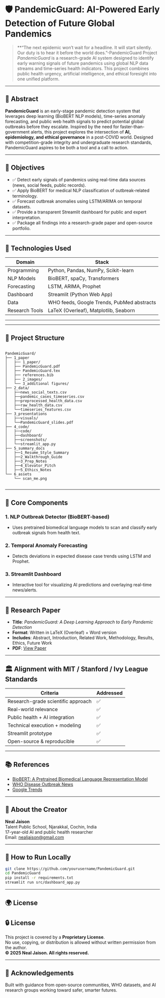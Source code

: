 # 🛡️ PandemicGuard: AI-Powered Early Detection of Future Global Pandemics

>**“The next epidemic won’t wait for a headline. It will start silently. Our duty is to hear it before the world does.”-PandemicGuard Project
> *PandemicGuard* is a research-grade AI system designed to identify early warning signals of future pandemics using global NLP data streams and time-series health indicators. This project combines public health urgency, artificial intelligence, and ethical foresight into one unified platform.

---

## 📘 Abstract

**PandemicGuard** is an early-stage pandemic detection system that leverages deep learning (BioBERT NLP models), time-series anomaly forecasting, and public web health signals to predict potential global outbreaks before they escalate. Inspired by the need for faster-than-government alerts, this project explores the intersection of **AI, epidemiology, and ethical governance** in a post-COVID world. Designed with competition-grade integrity and undergraduate research standards, PandemicGuard aspires to be both a tool and a call to action.

---

## 🎯 Objectives

- ✅ Detect early signals of pandemics using real-time data sources (news, social feeds, public records).
- ✅ Apply BioBERT for medical NLP classification of outbreak-related terminology.
- ✅ Forecast outbreak anomalies using LSTM/ARIMA on temporal datasets.
- ✅ Provide a transparent Streamlit dashboard for public and expert interpretation.
- ✅ Package all findings into a research-grade paper and open-source portfolio.

---

## 🧠 Technologies Used

| Domain        | Stack                                      |
|---------------|---------------------------------------------|
| Programming   | Python, Pandas, NumPy, Scikit-learn         |
| NLP Models    | BioBERT, spaCy, Transformers                |
| Forecasting   | LSTM, ARIMA, Prophet                        |
| Dashboard     | Streamlit (Python Web App)                  |
| Data          | WHO feeds, Google Trends, PubMed abstracts |
| Research Tools| LaTeX (Overleaf), Matplotlib, Seaborn       |

---

---

## 🧪 Project Structure

```plaintext

PandemicGuard/
├── 1_paper
│   ├── 1_paper/
│   ├── PandemicGuard.pdf
│   ├── PandemicGuard.tex
│   ├── references.bib
│   ├── 2_images/
│	└── 3_additional figures/
├── 2_data/
│   ├──news_social_texts.csv
│   ├──pandemic_cases_timeseries.csv
│   ├──preprocessed_health_data.csv
│   ├──raw_health_data.csv
│	└──timeseries_features.csv
├── 3_presentations
│   ├──visuals/
│   └──PandemicGuard_slides.pdf
├── 4_code/
│   ├──code/ 
│   ├──dashboard/
│   ├──screenshots/
│	└──streamlit_app.py
├── 5_summary_docs
│   ├──1_Resume_Style_Summary
│   ├──2_Walkthrough_Guide
│   ├──3_Prep_Notes
│   ├──4_Elevator_Pitch
│   ├──5_Ethics_Notes
└── 6_assets
    └── scan_me.png
	
```

---

## 🧬 Core Components

### 1. NLP Outbreak Detector (BioBERT-based)
- Uses pretrained biomedical language models to scan and classify early outbreak signals from health text.

### 2. Temporal Anomaly Forecasting
- Detects deviations in expected disease case trends using LSTM and Prophet.

### 3. Streamlit Dashboard
- Interactive tool for visualizing AI predictions and overlaying real-time news/alerts.

---

## 📄 Research Paper

- **Title**: *PandemicGuard: A Deep Learning Approach to Early Pandemic Detection*
- **Format**: Written in LaTeX (Overleaf) + Word version
- **Includes**: Abstract, Introduction, Related Work, Methodology, Results, Ethics, Future Work
- **PDF**: [View Paper](PandemicGuard\1_paper\1_paper\PandemicGuard.pdf)

---

## 🏛️ Alignment with MIT / Stanford / Ivy League Standards

| Criteria                          | Addressed |
|----------------------------------|-----------|
| Research-grade scientific approach| ✅        |
| Real-world relevance              | ✅        |
| Public health + AI integration    | ✅        |
| Technical execution + modeling   | ✅        |
| Streamlit prototype               | ✅        |
| Open-source & reproducible       | ✅        |

---

## 📚 References

- [BioBERT: A Pretrained Biomedical Language Representation Model](https://arxiv.org/abs/1901.08746)
- [WHO Disease Outbreak News](https://www.who.int/emergencies/disease-outbreak-news)
- [Google Trends](https://trends.google.com)

---

## 🧠 About the Creator

**Neal Jaison**  
Talent Public School, Njarakkal, Cochin, India  
17-year-old AI and public health researcher  
Email: nealjaison@gmail.com  

---

## 🚀 How to Run Locally

```bash
git clone https://github.com/yourusername/PandemicGuard.git
cd PandemicGuard
pip install -r requirements.txt
streamlit run src/dashboard_app.py
```

---

## 🌍 License

## 🔒 License

This project is covered by a **Proprietary License**.  
No use, copying, or distribution is allowed without written permission from the author.  
**© 2025 Neal Jaison. All rights reserved.**

---

## 🙌 Acknowledgements

Built with guidance from open-source communities, WHO datasets, and AI research groups working toward safer, smarter futures.
